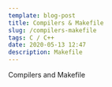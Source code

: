 ```yaml
---
template: blog-post
title: Compilers & Makefile
slug: /compilers-makefile
tags: C / C++
date: 2020-05-13 12:47
description: Makefile
---
```

Compilers and Makefile